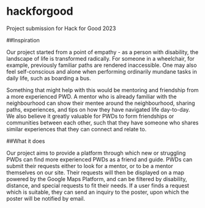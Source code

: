# hackforgood
Project submission for Hack for Good 2023

##Inspiration

Our project started from a point of empathy - as a person with disability, the landscape of life is transformed radically. For someone in a wheelchair, for example, previously familiar paths are rendered inaccessible. One may also feel self-conscious and alone when performing ordinarily mundane tasks in daily life, such as boarding a bus. 

Something that might help with this would be mentoring and friendship from a more experienced PWD. A mentor who is already familiar with the neighbourhood can show their mentee around the neighbourhood, sharing paths, experiences, and tips on how they have navigated life day-to-day. We also believe it greatly valuable for PWDs to form friendships or communities between each other, such that they have someone who shares similar experiences that they can connect and relate to.

##What it does

Our project aims to provide a platform through which new or struggling PWDs can find more experienced PWDs as a friend and guide. PWDs can submit their requests either to look for a mentor, or to be a mentor themselves on our site. Their requests will then be displayed on a map powered by the Google Maps Platform, and can be filtered by disability, distance, and special requests to fit their needs. If a user finds a request which is suitable, they can send an inquiry to the poster, upon which the poster will be notified by email.
